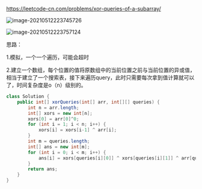 https://leetcode-cn.com/problems/xor-queries-of-a-subarray/

![image-20210512223745726](D:/Program%20Files/typora/Notebook/source/image-20210512223745726.png)

![image-20210512223757124](D:/Program%20Files/typora/Notebook/source/image-20210512223757124.png)

思路：

1.模拟，一个一个遍历，可能会超时



2.建立一个数组，每个位置的值将原数组中的当前位置之前与当前位置的异或值，相当于建立了一个搜索表，接下来遍历query，此时只需要每次拿到值计算就可以了，时间复杂度是o（n）级别的。

```java
class Solution {
    public int[] xorQueries(int[] arr, int[][] queries) {
        int n = arr.length;
        int[] xors = new int[n];
        xors[0] = arr[0]^0;
        for (int i = 1; i < n; i++) {
            xors[i] = xors[i-1] ^ arr[i];
        }
        int m = queries.length;
        int[] ans = new int[m];
        for (int i = 0; i < m; i++) {
            ans[i] = xors[queries[i][0]] ^ xors[queries[i][1]] ^ arr[queries[i][0]];
        }
        return ans;
    }
}
```

